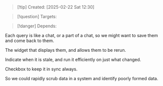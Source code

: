 
>[!tip] Created: [2025-02-22 Sat 12:30]

>[!question] Targets: 

>[!danger] Depends: 

Each query is like a chat, or a part of a chat, so we might want to save them and come back to them.

The widget that displays them, and allows them to be rerun.

Indicate when it is stale, and run it efficiently on just what changed.

Checkbox to keep it in sync always.

So we could rapidly scrub data in a system and identify poorly formed data.